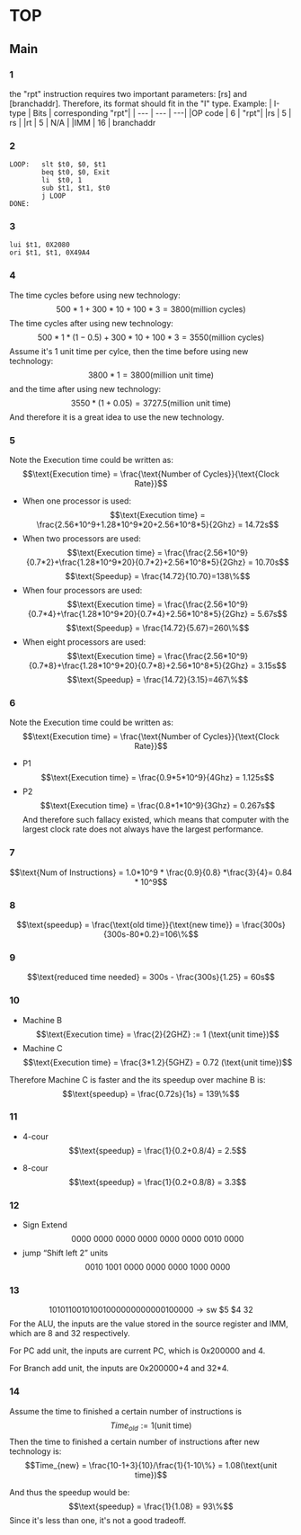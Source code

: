 # TOP

## Main

### 1
the "rpt" instruction requires two important parameters: [rs] and [branchaddr]. Therefore, its format should fit in the "I" type. Example:
| I-type | Bits | corresponding "rpt"|
| --- | --- | ---|
|OP code | 6 | "rpt"|
|rs | 5 | rs |
|rt | 5 | N/A |
|IMM | 16 | branchaddr

### 2
```
LOOP:   slt $t0, $0, $t1
        beq $t0, $0, Exit
        li  $t0, 1
        sub $t1, $t1, $t0
        j LOOP
DONE:
```
### 3

```
lui $t1, 0X2080
ori $t1, $t1, 0X49A4
```

### 4
The time cycles before using new technology:
$$500*1+300*10+100*3=3800(\text{million cycles})$$
The time cycles after using new technology:
$$500*1*(1-0.5)+300*10+100*3=3550(\text{million cycles})$$
Assume it's 1 unit time per cylce, then the time before using new technology:
$$3800 * 1 = 3800(\text{million unit time})$$
and the time after using new technology:
$$3550 * (1+0.05) = 3727.5(\text{million unit time})$$
And therefore it is a great idea to use the new technology.

### 5
Note the Execution time could be written as:
$$\text{Execution time} = \frac{\text{Number of Cycles}}{\text{Clock Rate}}$$
- When one processor is used:
$$\text{Execution time} = \frac{2.56*10^9+1.28*10^9*20+2.56*10^8*5}{2Ghz} = 14.72s$$
- When two processors are used:
$$\text{Execution time} = \frac{\frac{2.56*10^9}{0.7*2}+\frac{1.28*10^9*20}{0.7*2}+2.56*10^8*5}{2Ghz} = 10.70s$$
$$\text{Speedup} = \frac{14.72}{10.70}=138\%$$
- When four processors are used:
$$\text{Execution time} = \frac{\frac{2.56*10^9}{0.7*4}+\frac{1.28*10^9*20}{0.7*4}+2.56*10^8*5}{2Ghz} = 5.67s$$
$$\text{Speedup} = \frac{14.72}{5.67}=260\%$$
- When eight processors are used:
$$\text{Execution time} = \frac{\frac{2.56*10^9}{0.7*8}+\frac{1.28*10^9*20}{0.7*8}+2.56*10^8*5}{2Ghz} = 3.15s$$
$$\text{Speedup} = \frac{14.72}{3.15}=467\%$$

### 6
Note the Execution time could be written as:
$$\text{Execution time} = \frac{\text{Number of Cycles}}{\text{Clock Rate}}$$
- P1
$$\text{Execution time} = \frac{0.9*5*10^9}{4Ghz} = 1.125s$$
- P2
$$\text{Execution time} = \frac{0.8*1*10^9}{3Ghz} = 0.267s$$
And therefore such fallacy existed, which means that computer with the largest clock rate does not always have the largest performance.

### 7
$$\text{Num of Instructions} = 1.0*10^9 * \frac{0.9}{0.8} *\frac{3}{4}= 0.84 * 10^9$$

### 8 
$$\text{speedup} = \frac{\text{old time}}{\text{new time}} = \frac{300s}{300s-80*0.2}=106\%$$

### 9
$$\text{reduced time needed} = 300s - \frac{300s}{1.25} = 60s$$

### 10
- Machine B
$$\text{Execution time} = \frac{2}{2GHZ} := 1 (\text{unit time})$$
- Machine C
$$\text{Execution time} = \frac{3*1.2}{5GHZ} = 0.72 (\text{unit time})$$

Therefore Machine C is faster and the its speedup over machine B is:
$$\text{speedup} = \frac{0.72s}{1s} = 139\%$$

### 11
- 4-cour
$$\text{speedup} = \frac{1}{0.2+0.8/4} = 2.5$$

- 8-cour
$$\text{speedup} = \frac{1}{0.2+0.8/8} = 3.3$$

### 12
- Sign Extend
$$0000\ 0000\ 0000\ 0000\ 0000\ 0000\ 0010\ 0000$$
- jump “Shift left 2” units
$$0010\ 1001\ 0000\ 0000\ 0000\ 1000\ 0000$$

### 13
$$1010 1100 1010 0100 0000 0000 0010 0000 \to \text{sw \$5 \$4 32}$$
For the ALU, the inputs are the value stored in the source register and IMM, which are $8$ and $32$ respectively.

For PC add unit, the inputs are current PC, which is 0x200000 and $4$.

For Branch add unit, the inputs are 0x200000+4 and 32*4.

### 14
Assume the time to finished a certain number of instructions is 
$$Time_{old} := 1(\text{unit time})$$
Then the time to finished a certain number of instructions after new technology is:
$$Time_{new} = \frac{10-1+3}{10}/\frac{1}{1-10\%} = 1.08(\text{unit time})$$

And thus the speedup would be:
$$\text{speedup} = \frac{1}{1.08} = 93\%$$
Since it's less than one, it's not a good tradeoff.
